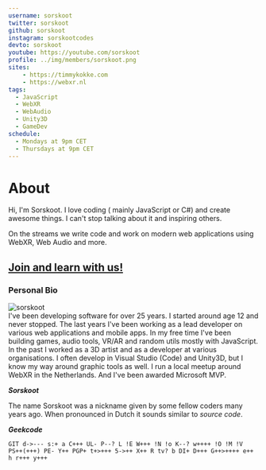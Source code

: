 ```yaml
---
username: sorskoot
twitter: sorskoot
github: sorskoot
instagram: sorskootcodes
devto: sorskoot
youtube: https://youtube.com/sorskoot
profile: ../img/members/sorskoot.png
sites: 
    - https://timmykokke.com
    - https://webxr.nl
tags:
  - JavaScript
  - WebXR
  - WebAudio
  - Unity3D  
  - GameDev
schedule:
  - Mondays at 9pm CET
  - Thursdays at 9pm CET
---
```


# About

Hi, I'm Sorskoot. I love coding ( mainly JavaScript or C#) and create awesome things. I can't stop talking about it and inspiring others.

On the streams we write code and work on modern web applications using WebXR, Web Audio and more.

## [Join and learn with us!](https://twitch.tv/sorskoot)

### Personal Bio
![sorskoot](https://panels-images.twitch.tv/panel-77504814-image-030be827-6e68-4887-8465-646ff5035fe7)  
I've been developing software for over 25 years. I started around age 12 and never stopped. The last years I've been working as a lead developer on various web applications and mobile apps. In my free time I've been building games, audio tools, VR/AR and random utils mostly with JavaScript. In the past I worked as a 3D artist and as a developer at various organisations. I often develop in Visual Studio (Code) and Unity3D, but I know my way around graphic tools as well. I run a local meetup around WebXR in the Netherlands. And I've been awarded Microsoft MVP.

***Sorskoot***

The name Sorskoot was a nickname given by some fellow coders many years ago. When pronounced in Dutch it sounds similar to *source code*.

***Geekcode***

`GIT d->--- s:+ a C+++ UL- P--? L !E W+++ !N !o K--? w++++ !O !M !V PS++(+++) PE- Y++ PGP+ t+>+++ 5->++ X++ R tv? b DI+ D+++ G++>++++ e++ h r+++ y+++`
